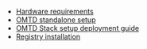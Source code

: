 * [Hardware requirements](hardware-requirements.md)
* [OMTD standalone setup](https://github.com/openminted/omtd-standalone-setup)
* [OMTD Stack setup deployment guide](https://github.com/openminted/omtd-stack-setup/blob/master/docs/deployment_guide.md)
* [Registry installation](https://github.com/openminted/install-tutorial/tree/master/registry)
